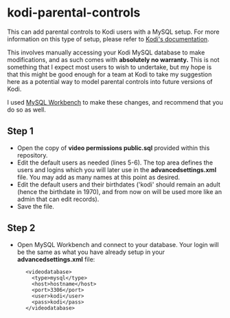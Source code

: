 # kodi-parental-controls
This can add parental controls to Kodi users with a MySQL setup.  For more information on this type of setup, please refer to [Kodi's documentation](https://kodi.wiki/view/Advancedsettings.xml).

This involves manually accessing your Kodi MySQL database to make modifications, and as such comes with **absolutely no warranty.**  This is not something that I expect most users to wish to undertake, but my hope is that this might be good enough for a team at Kodi to take my suggestion here as a potential way to model parental controls into future versions of Kodi.

I used [MySQL Workbench](https://www.mysql.com/products/workbench/) to make these changes, and recommend that you do so as well.

## Step 1

* Open the copy of **video permissions public.sql** provided within this repository.  
* Edit the default users as needed (lines 5-6).  The top area defines the users and logins which you will later use in the **advancedsettings.xml** file.  You may add as many names at this point as desired.  
* Edit the default users and their birthdates ('kodi' should remain an adult (hence the birthdate in 1970), and from now on will be used more like an admin that can edit records).
* Save the file.

## Step 2

* Open MySQL Workbench and connect to your database.  Your login will be the same as what you have already setup in your **advancedsettings.xml** file:
```    <advancedsettings>
      <videodatabase>
        <type>mysql</type>
        <host>hostname</host>
        <port>3306</port>
        <user>kodi</user>
        <pass>kodi</pass>
      </videodatabase> 
